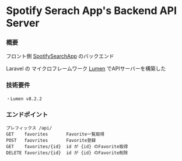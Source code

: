 # Spotify Serach App's Backend API Server

### 概要

フロント側 [SpotifySearchApp](https://github.com/DaisukeMatsuura/SpotifySearchApp) のバックエンド

Laravel の マイクロフレームワーク [Lumen](https://lumen.laravel.com/) でAPIサーバーを構築した

### 技術要件
```
・Lumen v8.2.2
```

### エンドポイント

```
プレフィックス /api/
GET    favorites       Favorite一覧取得
POST   faovrites       Favorite登録
GET    favorites/{id}  id が {id} のFavorite取得
DELETE favorites/{id}  id が {id} のFavorite削除
```
